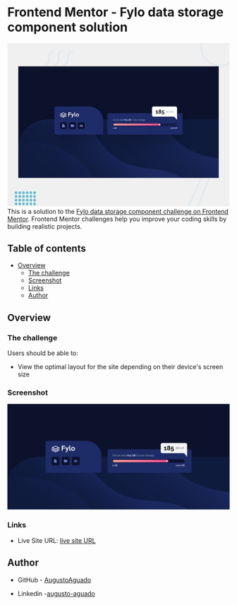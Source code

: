 # Frontend Mentor - Fylo data storage component solution 
![Design preview for the Fylo data storage component coding challenge](./design/desktop-preview.jpg)
This is a solution to the [Fylo data storage component challenge on Frontend Mentor](https://www.frontendmentor.io/challenges/fylo-data-storage-component-1dZPRbV5n). Frontend Mentor challenges help you improve your coding skills by building realistic projects. 

## Table of contents

- [Overview](#overview)
  - [The challenge](#the-challenge)
  - [Screenshot](#screenshot)
  - [Links](#links)
  - [Author](#author)



## Overview

### The challenge

Users should be able to:

- View the optimal layout for the site depending on their device's screen size

### Screenshot

![](./design/screenshotsolution.png)

### Links

- Live Site URL: [live site URL](https://augustoaguado.github.io/Project-Fylo-Data-Storage-Component-Master/)

## Author

- GitHub - [AugustoAguado](https://github.com/AugustoAguado)

- Linkedin -[augusto-aguado](https://www.linkedin.com/in/augusto-aguado/)


